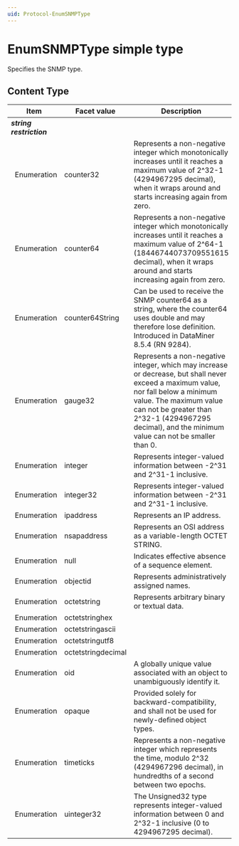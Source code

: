 ```yaml
---
uid: Protocol-EnumSNMPType
---
```


# EnumSNMPType simple type

Specifies the SNMP type.

## Content Type

|Item|Facet value|Description|
|--- |--- |--- |
|***string restriction***|||
|&nbsp;&nbsp;Enumeration|counter32|Represents a non-negative integer which monotonically increases until it reaches a maximum value of 2^32-1 (4294967295 decimal), when it wraps around and starts increasing again from zero.|
|&nbsp;&nbsp;Enumeration|counter64|Represents a non-negative integer which monotonically increases until it reaches a maximum value of 2^64-1 (18446744073709551615 decimal), when it wraps around and starts increasing again from zero.|
|&nbsp;&nbsp;Enumeration|counter64String|Can be used to receive the SNMP counter64 as a string, where the counter64 uses double and may therefore lose definition. Introduced in DataMiner 8.5.4 (RN 9284).|
|&nbsp;&nbsp;Enumeration|gauge32|Represents a non-negative integer, which may increase or decrease, but shall never exceed a maximum value, nor fall below a minimum value. The maximum value can not be greater than 2^32-1 (4294967295 decimal), and the minimum value can not be smaller than 0.|
|&nbsp;&nbsp;Enumeration|integer|Represents integer-valued information between -2^31 and 2^31-1 inclusive.|
|&nbsp;&nbsp;Enumeration|integer32|Represents integer-valued information between -2^31 and 2^31-1 inclusive.|
|&nbsp;&nbsp;Enumeration|ipaddress|Represents an IP address.|
|&nbsp;&nbsp;Enumeration|nsapaddress|Represents an OSI address as a variable-length OCTET STRING.|
|&nbsp;&nbsp;Enumeration|null|Indicates effective absence of a sequence element.|
|&nbsp;&nbsp;Enumeration|objectid|Represents administratively assigned names.|
|&nbsp;&nbsp;Enumeration|octetstring|Represents arbitrary binary or textual data.|
|&nbsp;&nbsp;Enumeration|octetstringhex||
|&nbsp;&nbsp;Enumeration|octetstringascii||
|&nbsp;&nbsp;Enumeration|octetstringutf8||
|&nbsp;&nbsp;Enumeration|octetstringdecimal||
|&nbsp;&nbsp;Enumeration|oid|A globally unique value associated with an object to unambiguously identify it.|
|&nbsp;&nbsp;Enumeration|opaque|Provided solely for backward-compatibility, and shall not be used for newly-defined object types.|
|&nbsp;&nbsp;Enumeration|timeticks|Represents a non-negative integer which represents the time, modulo 2^32 (4294967296 decimal), in hundredths of a second between two epochs.|
|&nbsp;&nbsp;Enumeration|uinteger32|The Unsigned32 type represents integer-valued information between 0 and 2^32-1 inclusive (0 to 4294967295 decimal).|
